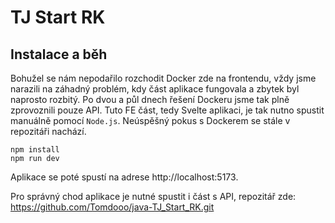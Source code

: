 # TJ Start RK

## Instalace a běh
Bohužel se nám nepodařilo rozchodit Docker zde na frontendu, vždy jsme narazili na záhadný problém, kdy část aplikace fungovala a zbytek byl naprosto rozbitý. Po dvou a půl dnech řešení Dockeru jsme tak plně zprovoznili pouze API. Tuto FE část, tedy Svelte aplikaci, je tak nutno spustit manuálně pomocí `Node.js`. Neúspěšný pokus s Dockerem se stále v repozitáři nachází.

```
npm install
npm run dev
```
Aplikace se poté spustí na adrese http://localhost:5173.

Pro správný chod aplikace je nutné spustit i část s API, repozitář zde: https://github.com/Tomdooo/java-TJ_Start_RK.git
